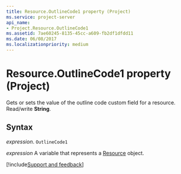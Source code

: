 ```yaml
---
title: Resource.OutlineCode1 property (Project)
ms.service: project-server
api_name:
- Project.Resource.OutlineCode1
ms.assetid: 7ae60245-8135-45cc-a609-fb2df1dfdd11
ms.date: 06/08/2017
ms.localizationpriority: medium
---
```



# Resource.OutlineCode1 property (Project)

 Gets or sets the value of the outline code custom field for a resource. Read/write **String**.


## Syntax

_expression_. `OutlineCode1`

_expression_ A variable that represents a [Resource](./Project.Resource.md) object.

[!include[Support and feedback](~/includes/feedback-boilerplate.md)]